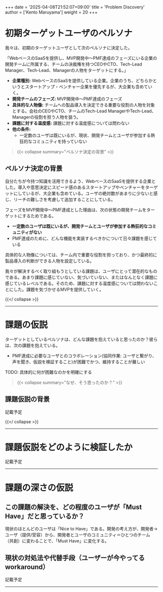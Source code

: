 +++
date = '2025-04-08T21:52:07+09:00'
title = 'Problem Discovery'
author = ['Kento Maruyama']
weight = 20
+++

# 初期ターゲットユーザのペルソナ

我々は、初期のターゲットユーザとして次のペルソナに決定した。

「WebベースのSaaSを提供し、MVP開発中〜PMF達成のフェーズにいる企業の開発チームに所属する、チームの決裁権を持つCEOやCTO、Tech-Lead Manager、Tech-Lead、Managerの人物をターゲットにする。」

- **企業種別:** WebベースのSaaSを提供している企業。企業のうち、どちらかというとスタートアップ・ベンチャー企業を優先するが、大企業も含めていく。
- **開発チームのフェーズ:** MVP開発中〜PMF達成のフェーズ
- **具体的な人物像:** チームへの製品導入を決定できる重要な役割の人物を対象とする。会社のCEOやCTO、チームのTech-Lead ManagerやTech-Lead、Managerの役割を担う人物を狙う。
- **課題に対する温度感:** 課題に対する温度感については問わない
- **他の条件:**
    - 一定数のユーザは既にいるが、現状、開発チームとユーザが参加する熱狂的なコミュニティを持っていない

> {{< collapse summary="ペルソナ決定の背景" >}}

## ペルソナ決定の背景

自分たちが今持つ知識を活用できるよう、WebベースのSaaSを提供する企業とした。導入や意思決定にスピード感のあるスタートアップやベンチャーをターゲットにしているが、大企業も含めている。ユーザの絶対数があまりに少ないと感じ、リーチの難しさを考慮して追加することにしている。

フェーズをMVP開発中〜PMF達成とした理由は、次の状態の開発チームをターゲットにするためである。

- **一定数のユーザは既にいるが、開発チームとユーザが参加する熱狂的なコミュニティがない**
- PMF達成のために、どんな機能を実装するべきかについて日々課題を感じている

具体的な人物像については、チーム内で重要な役割を担っており、かつ最終的に製品導入の判断ができる人物を設定している。

我々が解決するべく取り組もうとしている課題は、ユーザにとって潜在的なものである。あまり課題に感じていない、気づいていない、またはなんとなく課題に感じているレベルである。そのため、課題に対する温度感については問わないことにした。課題を気づかせるMVPを提供していく。

{{</ collapse >}}

---

# 課題の仮説

ターゲットとしているペルソナは、どんな課題を抱えていると思ったのか？彼らは、次の課題を抱えている。

- PMF達成に必要なユーザとのコラボレーション(協同作業: ユーザと繋がり、声を聞き、仮説を検証すること)が困難でかつ、維持することが難しい

TODO: 具体的に何が困難なのかを明確にする

> {{< collapse summary="なぜ、そう思ったのか？" >}}

## 課題仮説の背景

記載予定

{{</ collapse >}}

---

# 課題仮説をどのように検証したか

記載予定

---

# 課題の深さの仮説

## この課題の解決を、どの程度のユーザが「Must Have」だと思っているか？

現状のほとんどのユーザは「Nice to Have」である。開発の考え方が、開発者→ユーザ（提供/受容）から、開発者とユーザのコミュニティ＝ひとつのチーム（共創）に変わることで、「Must Have」に変化する。

## 現状の対処法や代替手段（ユーザーが今やってる workaround）

記載予定

---